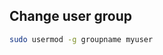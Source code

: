 ## Change user group

```bash
sudo usermod -g groupname myuser
```
<!--stackedit_data:
eyJoaXN0b3J5IjpbMjA3MjMyNzM1N119
-->